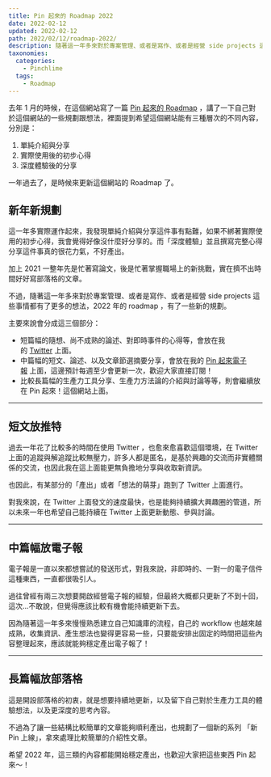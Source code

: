 ```yaml
---
title: Pin 起來的 Roadmap 2022
date: 2022-02-12
updated: 2022-02-12
path: 2022/02/12/roadmap-2022/
description: 隨著這一年多來對於專案管理、或者是寫作、或者是經營 side projects 這些事情都有了更多的想法，2022 年的 roadmap ，有了一些新的規劃。
taxonomies:
  categories: 
    - Pinchlime
  tags:
    - Roadmap
---
```


去年 1 月的時候，在這個網站寫了一篇 [Pin 起來的 Roadmap](@/blog/roadmap-2021.md) ，講了一下自己對於這個網站的一些規劃跟想法，裡面提到希望這個網站能有三種層次的不同內容，分別是：

1. 單純介紹與分享
2. 實際使用後的初步心得
3. 深度體驗後的分享

一年過去了，是時候來更新這個網站的 Roadmap 了。

<!-- more -->

## 新年新規劃

這一年多實際運作起來，我發現單純介紹與分享這件事有點難，如果不綁著實際使用的初步心得，我會覺得好像沒什麼好分享的。而「深度體驗」並且撰寫完整心得分享這件事真的很花力氣，不好產出。

加上 2021 一整年先是忙著寫論文，後是忙著掌握職場上的新挑戰，實在擠不出時間好好寫部落格的文章。

不過，隨著這一年多來對於專案管理、或者是寫作、或者是經營 side projects 這些事情都有了更多的想法，2022 年的 roadmap ，有了一些新的規劃。

主要來說會分成這三個部分：

- 短篇幅的隨想、尚不成熟的論述、對即時事件的心得等，會放在我的 [Twitter](https://twitter.com/WuPingJu) 上面。
- 中篇幅的短文、論述、以及文章節選摘要分享，會放在我的 [Pin 起來電子報](https://pinchlime.substack.com/) 上面，這邊預計每週至少會更新一次，歡迎大家直接訂閱！
- 比較長篇幅的生產力工具分享、生產力方法論的介紹與討論等等，則會繼續放在 Pin 起來！這個網站上面。

---

## 短文放推特

過去一年花了比較多的時間在使用 Twitter ，也愈來愈喜歡這個環境，在 Twitter 上面的追蹤與解追蹤比較無壓力，許多人都是匿名，是基於興趣的交流而非實體關係的交流，也因此我在這上面能更無負擔地分享與收取新資訊。

也因此，有某部分的「產出」或者「想法的萌芽」跑到了 Twitter 上面進行。

對我來說，在 Twitter 上面發文的速度最快，也是能夠持續擴大興趣圈的管道，所以未來一年也希望自己能持續在 Twitter 上面更新動態、參與討論。

---

## 中篇幅放電子報

電子報是一直以來都想嘗試的發送形式，對我來說，非即時的、一對一的電子信件這種東西，一直都很吸引人。

過往曾經有兩三次想要開啟經營電子報的經驗，但最終大概都只更新了不到十回，這次…不敢說，但覺得應該比較有機會能持續更新下去。

因為隨著這一年多來慢慢熟悉建立自己知識庫的流程，自己的 workflow 也越來越成熟，收集資訊、產生想法也變得更容易一些，只要能安排出固定的時間把這些內容整理起來，應該就能夠穩定產出電子報了！

---

## 長篇幅放部落格

這是開設部落格的初衷，就是想要持續地更新，以及留下自己對於生產力工具的體驗想法，以及更深度的思考內容。

不過為了讓一些結構比較簡單的文章能夠順利產出，也規劃了一個新的系列 「新 Pin 上線」，拿來處理比較簡單的介紹性文章。

希望 2022 年，這三類的內容都能開始穩定產出，也歡迎大家把這些東西 Pin 起來～！
